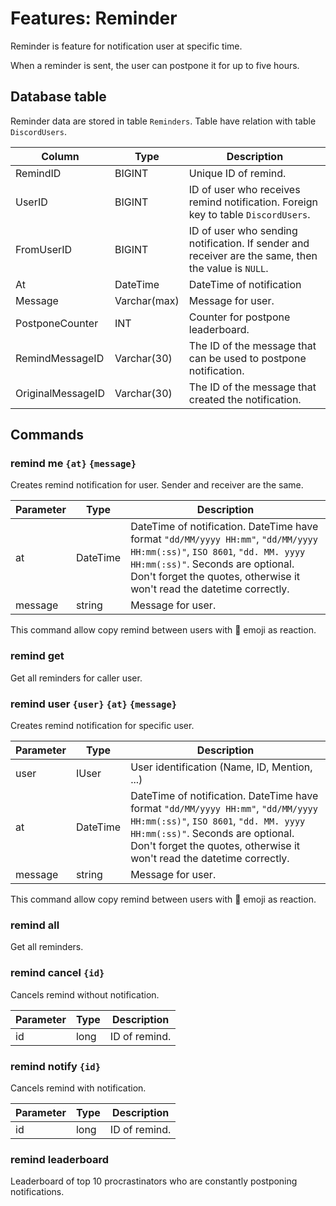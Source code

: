 # Features: Reminder

Reminder is feature for notification user at specific time.

When a reminder is sent, the user can postpone it for up to five hours.

## Database table

Reminder data are stored in table `Reminders`. Table have relation with table `DiscordUsers`.

| Column            | Type         | Description                                                                                         |
| ----------------- | ------------ | --------------------------------------------------------------------------------------------------- |
| RemindID          | BIGINT       | Unique ID of remind.                                                                                |
| UserID            | BIGINT       | ID of user who receives remind notification. Foreign key to table `DiscordUsers`.                   |
| FromUserID        | BIGINT       | ID of user who sending notification. If sender and receiver are the same, then the value is `NULL`. |
| At                | DateTime     | DateTime of notification                                                                            |
| Message           | Varchar(max) | Message for user.                                                                                   |
| PostponeCounter   | INT          | Counter for postpone leaderboard.                                                                   |
| RemindMessageID   | Varchar(30)  | The ID of the message that can be used to postpone notification.                                    |
| OriginalMessageID | Varchar(30)  | The ID of the message that created the notification.                                                |

## Commands

### remind me `{at}` `{message}`

Creates remind notification for user. Sender and receiver are the same.

| Parameter | Type     | Description                                                                                                                                                                                                                             |
| --------- | -------- | --------------------------------------------------------------------------------------------------------------------------------------------------------------------------------------------------------------------------------------- |
| at        | DateTime | DateTime of notification. DateTime have format `"dd/MM/yyyy HH:mm"`, `"dd/MM/yyyy HH:mm(:ss)"`, `ISO 8601`, `"dd. MM. yyyy HH:mm(:ss)"`. Seconds are optional. Don't forget the quotes, otherwise it won't read the datetime correctly. |
| message   | string   | Message for user.                                                                                                                                                                                                                       |

This command allow copy remind between users with 🙋 emoji as reaction.

### remind get

Get all reminders for caller user.

### remind user `{user}` `{at}` `{message}`

Creates remind notification for specific user.

| Parameter | Type     | Description                                                                                                                                                                                                                             |
| --------- | -------- | --------------------------------------------------------------------------------------------------------------------------------------------------------------------------------------------------------------------------------------- |
| user      | IUser    | User identification (Name, ID, Mention, ...)                                                                                                                                                                                            |
| at        | DateTime | DateTime of notification. DateTime have format `"dd/MM/yyyy HH:mm"`, `"dd/MM/yyyy HH:mm(:ss)"`, `ISO 8601`, `"dd. MM. yyyy HH:mm(:ss)"`. Seconds are optional. Don't forget the quotes, otherwise it won't read the datetime correctly. |
| message   | string   | Message for user.                                                                                                                                                                                                                       |

This command allow copy remind between users with 🙋 emoji as reaction.

### remind all

Get all reminders.

### remind cancel `{id}`

Cancels remind without notification.

| Parameter | Type | Description   |
| --------- | ---- | ------------- |
| id        | long | ID of remind. |

### remind notify `{id}`

Cancels remind with notification.

| Parameter | Type | Description   |
| --------- | ---- | ------------- |
| id        | long | ID of remind. |

### remind leaderboard

Leaderboard of top 10 procrastinators who are constantly postponing notifications.
